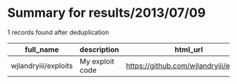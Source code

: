 
# Summary for results/2013/07/09
    
1 records found after deduplication

| full_name | description | html_url | matched_list | matched_count | pushed_at | size | stargazers_count | language | forks_count | vul_ids |
|----------------------|-----------------|-----------------------------------------|----------------|-----------------|---------------------------|--------|--------------------|------------|---------------|-----------|
| wjlandryiii/exploits | My exploit code | https://github.com/wjlandryiii/exploits | ['exploit'] | 1 | 2013-07-09 01:40:23+00:00 | 108 | 1 | C | 0 | [] |
